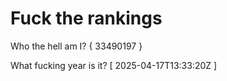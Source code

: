 # Fuck the rankings

Who the hell am I?
{ 33490197 }

What fucking year is it?
[ 2025-04-17T13:33:20Z ]
